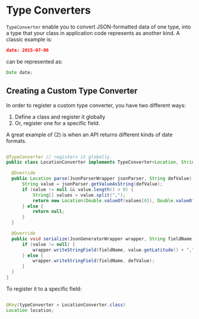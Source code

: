 # Type Converters

`TypeConverter` enable you to convert JSON-formatted data of one type, into a type that your class in application code represents as another kind. A classic example is:

```JSON
date: 2015-07-06
```

can be represented as:

```java
Date date;
```

## Creating a Custom Type Converter

In order to register a custom type converter, you have two different ways:
1. Define a class and register it globally
2. Or, register one for a specific field.

A great example of (2) is when an API returns different kinds of date formats.

```java

@TypeConverter // registers it globally.
public class LocationConverter implements TypeConverter<Location, String> {

  @Override
  public Location parse(JsonParserWrapper jsonParser, String defValue) {
      String value = jsonParser.getValueAsString(defValue);
      if (value != null && value.length() > 0) {
          String[] values = value.split(",");
          return new Location(Double.valueOf(values[0]), Double.valueOf(values[1]));
      } else {
          return null;
      }
  }

  @Override
  public void serialize(JsonGeneratorWrapper wrapper, String fieldName, Location value, String defValue) {
      if (value != null) {
          wrapper.writeStringField(fieldName, value.getLatitude() + "," + value.getLongitude());
      } else {
          wrapper.writeStringField(fieldName, defValue);
      }
  }
}


```

To register it to a specific field:

```java

@Key(typeConverter = LocationConverter.class)
Location location;

```
